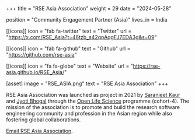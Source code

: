 +++
title = "RSE Asia Association"
weight = 29
date = "2024-05-28"

position = "Community Engagement Partner (Asia)"
lives_in = India

[[icons]]
  icon = "fab fa-twitter"
  text = "Twitter"
  url = "https://x.com/RSE_Asia?t=46tzb_s42qpAqgFJ7EDA3g&s=09"

[[icons]]
  icon = "fab fa-github"
  text = "Github"
  url = "https://github.com/rse-asia"

[[icons]]
  icon = "fa fa-globe"
  text = "Website"
  url = "https://rse-asia.github.io/RSE_Asia/"

[asset]
  image = "RSE_ASIA.png"
  text = "RSE Asia Association"
+++

RSE Asia Association was launched as project in 2021 by [Saranjeet Kaur](https://saranjeetkaur.github.io/About-Me/) and [Jyoti Bhogal](https://jyoti-bhogal.github.io/about-me/) through the [Open Life Science](https://openlifesci.org/) programme (cohort-4). The mission of the association is to promote and build the research software engineering community and profession in the Asian region while also fostering global collaborations.

[Email RSE Asia Association](mailto:rse.asia.association@gmail.com).
